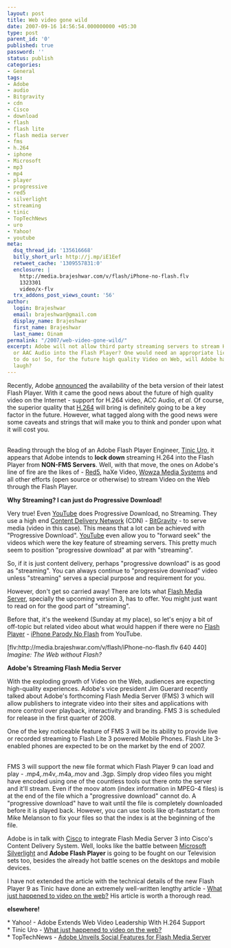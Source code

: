```yaml
---
layout: post
title: Web video gone wild
date: 2007-09-16 14:56:54.000000000 +05:30
type: post
parent_id: '0'
published: true
password: ''
status: publish
categories:
- General
tags:
- Adobe
- audio
- Bitgravity
- cdn
- Cisco
- download
- flash
- flash lite
- flash media server
- fms
- h.264
- iphone
- Microsoft
- mp3
- mp4
- player
- progressive
- red5
- silverlight
- streaming
- tinic
- TopTechNews
- uro
- Yahoo!
- youtube
meta:
  dsq_thread_id: '135616668'
  bitly_short_url: http://j.mp/iE1Eef
  retweet_cache: '1309557831:0'
  enclosure: |
    http://media.brajeshwar.com/v/flash/iPhone-no-flash.flv
    1323301
    video/x-flv
  trx_addons_post_views_count: '56'
author:
  login: Brajeshwar
  email: brajeshwar@gmail.com
  display_name: Brajeshwar
  first_name: Brajeshwar
  last_name: Oinam
permalink: "/2007/web-video-gone-wild/"
excerpt: Adobe will not allow third party streaming servers to stream H.264 video
  or AAC Audio into the Flash Player? One would need an appropriate license from Adobe
  to do so! So, for the future high quality Video on Web, will Adobe have the last
  laugh?
---
```

<p>Recently, Adobe <a href="http://www.brajeshwar.com/2007/flash-player-supports-h264-the-standard-deployed-in-blu-ray-and-hd-dvd/">announced</a> the availability of the beta version of their latest Flash Player. With it came the good news about the future of high quality video on the Internet - support for H.264 video, ACC Audio, <em>et al</em>. Of course, the superior quality that <a href="http://en.wikipedia.org/wiki/H.264">H.264</a> will bring is definitely going to be a key factor in the future. However, what tagged along with the good news were some caveats and strings that will make you to think and ponder upon what it will cost you.</p>
<p><!--more--><!-- adman --><br />
Reading through the blog of an Adobe Flash Player Engineer, <a href="http://www.kaourantin.net/" title="Tinic Uro">Tinic Uro</a>, it appears that Adobe intends to <strong>lock down</strong> streaming H.264 into the Flash Player from <strong>NON-FMS Servers</strong>. Well, with that move, the ones on Adobe's line of fire are the likes of - <a href="http://osflash.org/red5">Red5</a>, haXe Video, <a href="http://www.wowzamedia.com/">Wowza Media Systems</a> and all other efforts (open source or otherwise) to stream Video on the Web through the Flash Player.</p>
<p><strong>Why Streaming? I can just do Progressive Download!</strong></p>
<p>Very true! Even <a href="http://www.youtube.com/" title="YouTube">YouTube</a> does Progressive Download, no Streaming. They use a high end <a href="http://en.wikipedia.org/wiki/Content_Delivery_Network" title="Content Delivery Network">Content Delivery Network</a> (CDN) - <a href="http://www.bitgravity.com/" title="BitGravity">BitGravity</a> - to serve media (video in this case). This means that a lot can be achieved with "Progressive Download". <a href="http://www.youtube.com/" title="YouTube">YouTube</a> even allow you to "forward seek" the videos which were the key feature of streaming servers. This pretty much seem to position "progressive download" at par with "streaming".</p>
<p>So, if it is just content delivery, perhaps "progressive download" is as good as "streaming". You can always continue to "progressive download" video unless "streaming" serves a special purpose and requirement for you.</p>
<p>However, don't get so carried away! There are lots what <a href="http://www.adobe.com/products/flashmediaserver/">Flash Media Server</a>, specially the upcoming version 3, has to offer. You might just want to read on for the good part of "streaming".</p>
<p>Before that, it's the weekend (Sunday at my place), so let's enjoy a bit of off-topic but related video about what would happen if there were no <a href="http://www.adobe.com/go/flashplayer/">Flash Player</a> - <a href="http://www.youtube.com/watch?v=bjgXnMVMimg">iPhone Parody No Flash</a> from YouTube.</p>
<p>[flv:http://media.brajeshwar.com/v/flash/iPhone-no-flash.flv 640 440]<br />
<em>Imagine: The Web without Flash?</em></p>
<p><strong>Adobe's Streaming Flash Media Server</strong></p>
<p>With the exploding growth of Video on the Web, audiences are expecting high-quality experiences. Adobe's vice president Jim Guerard recently talked about Adobe's forthcoming Flash Media Server (FMS) 3 which will allow publishers to integrate video into their sites and applications with more control over playback, interactivity and branding. FMS 3 is scheduled for release in the first quarter of 2008.</p>
<p>One of the key noticeable feature of FMS 3 will be its ability to provide live or recorded streaming to Flash Lite 3 powered Mobile Phones. Flash Lite 3-enabled phones are expected to be on the market by the end of 2007.</p>
<p><!-- adman --><br />
FMS 3 will support the new file format which Flash Player 9 can load and play - .mp4,.m4v,.m4a,.mov and .3gp. Simply drop video files you might have encoded using one of the countless tools out there onto the server and it'll stream. Even if the moov atom (index information in MPEG-4 files) is at the end of the file which a "progressive download" cannot do. A "progressive download" have to wait until the file is completely downloaded before it is played back. However, you can use tools like qt-faststart.c from Mike Melanson to fix your files so that the index is at the beginning of the file.</p>
<p>Adobe is in talk with <a href="http://www.cisco.com/" title="Cisco">Cisco</a> to integrate Flash Media Server 3 into Cisco's Content Delivery System. Well, looks like the battle between <a href="http://www.brajeshwar.com/2007/microsoft-silverlight-10/" title="Microsoft Silverlight">Microsoft Silverlight</a> and <strong>Adobe Flash Player</strong> is going to be fought on our Television sets too, besides the already hot battle scenes on the desktops and mobile devices.</p>
<p>I have not extended the article with the technical details of the new Flash Player 9 as Tinic have done an extremely well-written lengthy article - <a href="http://www.kaourantin.net/2007/08/what-just-happened-to-video-on-web_20.html">What just happened to video on the web?</a> His article is worth a thorough read.</p>
<p><strong>elsewhere!</strong></p>
<p>* Yahoo! - Adobe Extends Web Video Leadership With H.264 Support<br />
* Tinic Uro -  <a href="http://www.kaourantin.net/2007/08/what-just-happened-to-video-on-web_20.html" title="What just happened to video on the web?">What just happened to video on the web?</a><br />
* TopTechNews - <a href="http://www.toptechnews.com/story.xhtml?story_id=020002F0BPFC" title="Adobe Unveils Social Features for Flash Media Server">Adobe Unveils Social Features for Flash Media Server</a></p>
